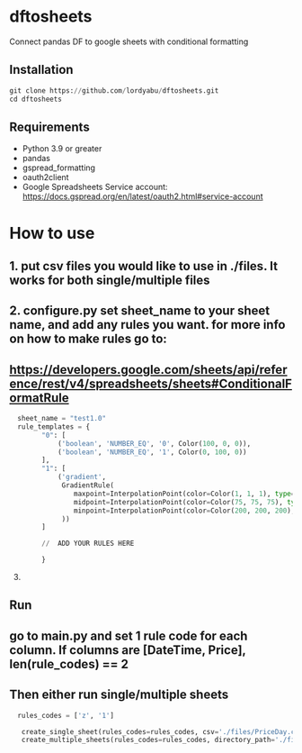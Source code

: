 # dftosheets
Connect pandas DF to google sheets with conditional formatting

## Installation
```python
git clone https://github.com/lordyabu/dftosheets.git
cd dftosheets
```

## Requirements

- Python 3.9 or greater
- pandas
- gspread_formatting
- oauth2client
- Google Spreadsheets Service account: https://docs.gspread.org/en/latest/oauth2.html#service-account

# How to use

## 1. put csv files you would like to use in ./files. It works for both single/multiple files
 
## 2. configure.py set sheet_name to your sheet name, and add any rules you want. for more info on how to make rules go to: 
## https://developers.google.com/sheets/api/reference/rest/v4/spreadsheets/sheets#ConditionalFormatRule
```python
  sheet_name = "test1.0"
  rule_templates = {
        "0": [
            ('boolean', 'NUMBER_EQ', '0', Color(100, 0, 0)),
            ('boolean', 'NUMBER_EQ', '1', Color(0, 100, 0))
        ],
        "1": [
            ('gradient',
             GradientRule(
                maxpoint=InterpolationPoint(color=Color(1, 1, 1), type='MAX'),
                midpoint=InterpolationPoint(color=Color(75, 75, 75), type='PERCENTILE', value="50"),
                minpoint=InterpolationPoint(color=Color(200, 200, 200), type='MIN')
             ))
        ]

        //  ADD YOUR RULES HERE

        }
```

3. 
## Run
## go to main.py and set 1 rule code for each column. If columns are [DateTime, Price], len(rule_codes) == 2
## Then either run single/multiple sheets
```python
  rules_codes = ['z', '1']

   create_single_sheet(rules_codes=rules_codes, csv='./files/PriceDay.csv', delete_current=True, grid_range='1:400')
   create_multiple_sheets(rules_codes=rules_codes, directory_path='./files/example_multiple', delete_current=True, grid_range='1:400')
```
